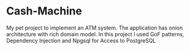 # Cash-Machine
My pet project to implement an ATM system. The application has onion architecture with rich domain model. In this project I used GoF patterns, Dependency Injection and Npgsql for Access to PostgreSQL
